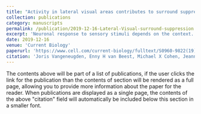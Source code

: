 ```yaml
---
title: "Activity in lateral visual areas contributes to surround suppression in awake mouse V1"
collection: publications
category: manuscripts
permalink: /publication/2019-12-16-Lateral-Visual-surround-suppression
excerpt: 'Neuronal response to sensory stimuli depends on the context. The response in primary visual cortex (V1), for instance, is reduced when a stimulus is surrounded by a similar stimulus [1, 2, 3]. The source of this surround suppression is partially known. In mouse, local horizontal integration by somatostatin-expressing interneurons contributes to surround suppression [4]. In primates, however, surround suppression arises too quickly to come from local horizontal integration alone, and myelinated axons from higher visual areas, where cells have larger receptive fields, are thought to provide additional surround suppression [5, 6]. Silencing higher visual areas indeed decreased surround suppression in the awake primate by increasing responses to large stimuli [7, 8], although not under anesthesia [9, 10]. In smaller mammals, like mice, fast surround suppression could be possible without feedback. Recent studies revealed a small reduction in V1 responses when silencing higher areas [11, 12] but have not investigated surround suppression. To determine whether higher visual areas contribute to V1 surround suppression, even when this is not necessary for fast processing, we inhibited the areas lateral to V1, particularly the lateromedial area (LM), a possible homolog of primate V2 [13], while recording in V1 of awake and anesthetized mice. We found that part of the surround suppression depends on activity from lateral visual areas in the awake, but not anesthetized, mouse. Inhibiting the lateral visual areas specifically increased responses in V1 to large stimuli. We present a model explaining how excitatory feedback to V1 can have these suppressive effects for large stimuli.'
date: 2019-12-16
venue: 'Current Biology'
paperurl: 'https://www.cell.com/current-biology/fulltext/S0960-9822(19)31377-6'
citation: 'Joris Vangeneugden, Enny H van Beest, Michael X Cohen, Jeannette AM Lorteije, Sreedeep Mukherjee, Lisa Kirchberger, Jorrit S Montijn, Premnath Thamizharasu, Daniela Camillo, Christiaan N Levelt, Pieter R Roelfsema, Matthew W Self, J Alexander Heimel (2019). &quot;Activity in lateral visual areas contributes to surround suppression in awake mouse V1.&quot; <i>Current Biology 1</i>. 1(2).'
---
```


The contents above will be part of a list of publications, if the user clicks the link for the publication than the contents of section will be rendered as a full page, allowing you to provide more information about the paper for the reader. When publications are displayed as a single page, the contents of the above "citation" field will automatically be included below this section in a smaller font.